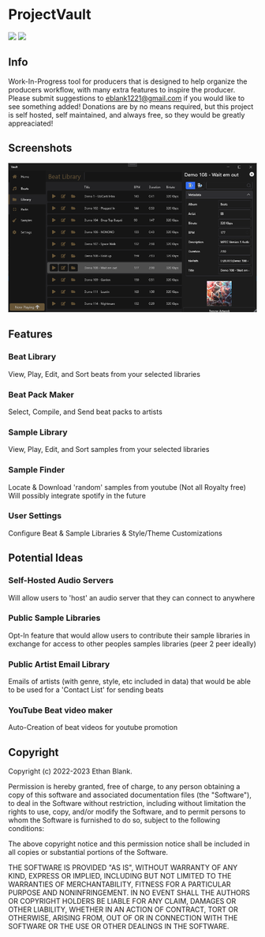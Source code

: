 # ProjectVault
<img src="https://img.shields.io/badge/platform-windows-success.svg"> <img src="https://img.shields.io/badge/version-0.1.5-blue">
## Info
Work-In-Progress tool for producers that is designed to help organize the producers workflow, with many extra features to inspire the producer. Please submit suggestions to eblank1221@gmail.com if you would like to see something added!
Donations are by no means required, but this project is self hosted, self maintained, and always free, so they would be greatly appreaciated!

## Screenshots
![](https://github.com/EBTheKidd/ProjectVault/blob/main/demos/1.png?raw=true)

## Features
### Beat Library
View, Play, Edit, and Sort beats from your selected libraries
### Beat Pack Maker
Select, Compile, and Send beat packs to artists
### Sample Library
View, Play, Edit, and Sort samples from your selected libraries
### Sample Finder
Locate & Download 'random' samples from youtube (Not all Royalty free)
Will possibly integrate spotify in the future
### User Settings
Configure Beat & Sample Libraries & Style/Theme Customizations

## Potential Ideas
### Self-Hosted Audio Servers
Will allow users to 'host' an audio server that they can connect to anywhere
### Public Sample Libraries
Opt-In feature that would allow users to contribute their sample libraries in exchange for access to other peoples samples libraries (peer 2 peer ideally)
### Public Artist Email Library
Emails of artists (with genre, style, etc included in data) that would be able to be used for a 'Contact List' for sending beats
### YouTube Beat video maker
Auto-Creation of beat videos for youtube promotion

## Copyright
Copyright (c) 2022-2023 Ethan Blank.

Permission is hereby granted, free of charge, to any person
obtaining a copy of this software and associated documentation
files (the "Software"), to deal in the Software without
restriction, including without limitation the rights to use,
copy, and/or modify the Software, and to permit persons to whom the
Software is furnished to do so, subject to the following
conditions:

The above copyright notice and this permission notice shall be
included in all copies or substantial portions of the Software.

THE SOFTWARE IS PROVIDED "AS IS", WITHOUT WARRANTY OF ANY KIND,
EXPRESS OR IMPLIED, INCLUDING BUT NOT LIMITED TO THE WARRANTIES
OF MERCHANTABILITY, FITNESS FOR A PARTICULAR PURPOSE AND
NONINFRINGEMENT. IN NO EVENT SHALL THE AUTHORS OR COPYRIGHT
HOLDERS BE LIABLE FOR ANY CLAIM, DAMAGES OR OTHER LIABILITY,
WHETHER IN AN ACTION OF CONTRACT, TORT OR OTHERWISE, ARISING
FROM, OUT OF OR IN CONNECTION WITH THE SOFTWARE OR THE USE OR
OTHER DEALINGS IN THE SOFTWARE.
